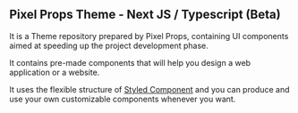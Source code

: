 ## Pixel Props Theme - Next JS / Typescript (Beta)

It is a Theme repository prepared by Pixel Props, containing UI components aimed at speeding up the project development phase.

It contains pre-made components that will help you design a web application or a website.

It uses the flexible structure of [Styled Component](https://styled-components.com/) and you can produce and use your own customizable components whenever you want.
